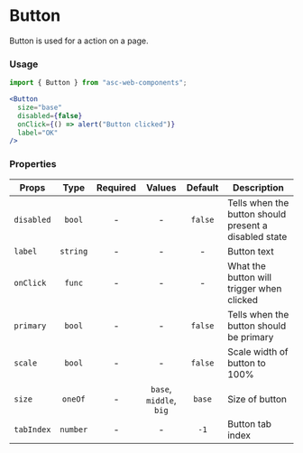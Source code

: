 # Button

Button is used for a action on a page.

### Usage

```js
import { Button } from "asc-web-components";
```

```jsx
<Button
  size="base"
  disabled={false}
  onClick={() => alert("Button clicked")}
  label="OK"
/>
```

### Properties

| Props      |   Type   | Required |         Values          | Default | Description                                           |
| ---------- | :------: | :------: | :---------------------: | :-----: | ----------------------------------------------------- |
| `disabled` |  `bool`  |    -     |            -            | `false` | Tells when the button should present a disabled state |
| `label`    | `string` |    -     |            -            |    -    | Button text                                           |
| `onClick`  |  `func`  |    -     |            -            |    -    | What the button will trigger when clicked             |
| `primary`  |  `bool`  |    -     |            -            | `false` | Tells when the button should be primary               |
| `scale`    |  `bool`  |    -     |            -            | `false` | Scale width of button to 100%                         |
| `size`     | `oneOf`  |    -     | `base`, `middle`, `big` | `base`  | Size of button                                        |
| `tabIndex` | `number` |    -     |            -            |  `-1`   | Button tab index                                      |
